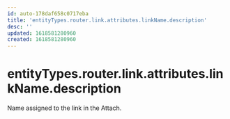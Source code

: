 ```yaml
---
id: auto-178daf658c0717eba
title: 'entityTypes.router.link.attributes.linkName.description'
desc: ''
updated: 1618581280960
created: 1618581280960
---
```

# entityTypes.router.link.attributes.linkName.description

Name assigned to the link in the Attach.